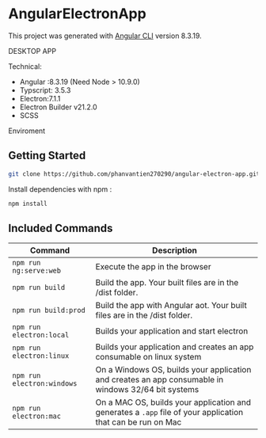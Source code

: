 # AngularElectronApp

This project was generated with [Angular CLI](https://github.com/angular/angular-cli) version 8.3.19.

  DESKTOP APP

  Technical:
   - Angular :8.3.19  (Need Node  > 10.9.0)
   - Typscript: 3.5.3
   - Electron:7.1.1
   - Electron Builder v21.2.0
   - SCSS

  Enviroment

## Getting Started
``` bash
git clone https://github.com/phanvantien270290/angular-electron-app.git
```

Install dependencies with npm :

``` bash
npm install
```


## Included Commands

|Command|Description|
|--|--|
|`npm run ng:serve:web`| Execute the app in the browser |
|`npm run build`| Build the app. Your built files are in the /dist folder. |
|`npm run build:prod`| Build the app with Angular aot. Your built files are in the /dist folder. |
|`npm run electron:local`| Builds your application and start electron
|`npm run electron:linux`| Builds your application and creates an app consumable on linux system |
|`npm run electron:windows`| On a Windows OS, builds your application and creates an app consumable in windows 32/64 bit systems |
|`npm run electron:mac`|  On a MAC OS, builds your application and generates a `.app` file of your application that can be run on Mac |
